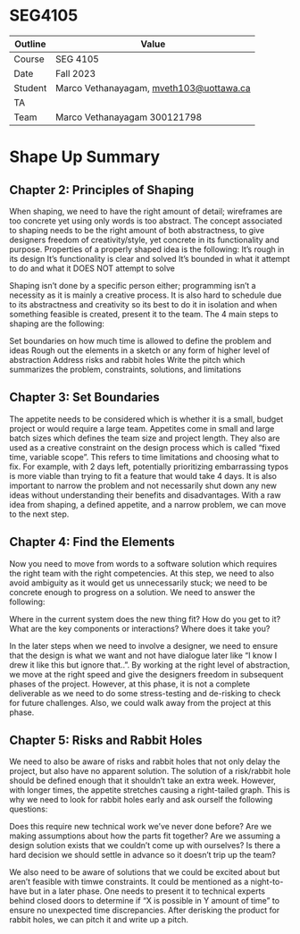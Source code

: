 # SEG4105

| Outline | Value |
| --- | --- |
| Course | SEG 4105 |
| Date | Fall 2023 |
| Student | Marco Vethanayagam, mveth103@uottawa.ca |
| TA | |
| Team | Marco Vethanayagam 300121798 <br>|

# Shape Up Summary

## Chapter 2: Principles of Shaping

When shaping, we need to have the right amount of detail; wireframes are too concrete yet using only words is too abstract. The concept associated to shaping needs to be the right amount of both abstractness, to give designers freedom of creativity/style, yet concrete in its functionality and purpose. Properties of a properly shaped idea is the following:
It’s rough in its design
It’s functionality is clear and solved
It’s bounded in what it attempt to do and what it DOES NOT attempt to solve
	
Shaping isn’t done by a specific person either; programming isn’t a necessity as it is mainly a creative process. It is also hard to schedule due to its abstractness and creativity so its best to do it in isolation and when something feasible is created, present it to the team. The 4 main steps to shaping are the following:

Set boundaries on how much time is allowed to define the problem and ideas
Rough out the elements in a sketch or any form of higher level of abstraction
Address risks and rabbit holes
Write the pitch which summarizes the problem, constraints, solutions, and limitations

## Chapter 3: Set Boundaries

The appetite needs to be considered which is whether it is a small, budget project or would require a large team. Appetites come in small and large batch sizes which defines the team size and project length. They also are used as a creative constraint on the design process which is called “fixed time, variable scope”. This refers to time limitations and choosing what to fix. For example, with 2 days left, potentially prioritizing embarrassing typos is more viable than trying to fit a feature that would take 4 days. It is also important to narrow the problem and not necessarily shut down any new ideas without understanding their benefits and disadvantages. With a raw idea from shaping, a defined appetite, and a narrow problem, we can move to the next step.

## Chapter 4: Find the Elements

Now you need to move from words to a software solution which requires the right team with the right competencies. At this step, we need to also avoid ambiguity as it would get us unnecessarily stuck; we need to be concrete enough to progress on a solution. We need to answer the following:

Where in the current system does the new thing fit?
How do you get to it?
What are the key components or interactions?
Where does it take you?

In the later steps when we need to involve a designer, we need to ensure that the design is what we want and not have dialogue later like “I know I drew it like this but ignore that..”. By working at the right level of abstraction, we move at the right speed and give the designers freedom in subsequent phases of the project. However, at this phase, it is not a complete deliverable as we need to do some stress-testing and de-risking to check for future challenges. Also, we could walk away from the project at this phase.

## Chapter 5: Risks and Rabbit Holes

We need to also be aware of risks and rabbit holes that not only delay the project, but also have no apparent solution. The solution of a risk/rabbit hole should be defined enough that it shouldn’t take an extra week. However, with longer times, the appetite stretches causing a right-tailed graph. This is why we need to look for rabbit holes early and ask ourself the following questions:

Does this require new technical work we’ve never done before?
Are we making assumptions about how the parts fit together?
Are we assuming a design solution exists that we couldn’t come up with ourselves?
Is there a hard decision we should settle in advance so it doesn’t trip up the team?

We also need to be aware of solutions that we could be excited about but aren’t feasible with timwe constraints. It could be mentioned as a night-to-have but in a later phase. One needs to present it to technical experts behind closed doors to determine if “X is possible in Y amount of time” to ensure no unexpected time discrepancies. After derisking the product for rabbit holes, we can pitch it and write up a pitch.


